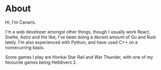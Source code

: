 # About

Hi, I'm Canaris.	

I'm a web developer amongst other things, though I usually work React, Svelte, Astro and the like, I've been doing a decent amount of Go and Rust lately. I'm also experienced with Python, and have used C++ on a nonrecurring basis.

Some games I play are Honkai Star Rail and War Thunder, with one of my favourite games being Helldivers 2.
